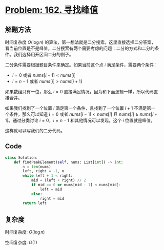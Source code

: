 # [Problem: 162. 寻找峰值](https://leetcode.cn/problems/find-peak-element/description/)

## 解题方法

时间复杂度 $O(\log n)$ 的算法，第一想法就是二分搜索。这里直接选择二分答案，看当前位置是不是峰值。二分搜索有两个需要考虑的问题：二分的方式和二分的条件。我们选择用开区间二分的例子。

二分条件需要根据题目条件来确定。如果当前这个点 $i$ 满足条件，需要两个条件：
- $i = 0$ 或者 $nums[i-1] < nums[i]$
- $i = n-1$ 或者 $nums[i] > nums[i+1]$

如果数组只有一位，那么 $i = 0$ 直接满足情况，因为和下面逻辑一样，所以代码直接合并。

如果我们找到了一个位置 $i$ 满足第一个条件，且找到了一个位置 $i+1$ 不满足第一个条件，那么可以知道 $i = 0$ 或者 $nums[i-1] < nums[i]$ 且 $nums[i] \geq nums[i+1]$。通过分类讨论 $i = 0$，$i = n-1$ 和其他情况可以发现，这个 $i$ 位置就是峰值。

这样就可以写我们的二分代码。

## Code

```python
class Solution:
    def findPeakElement(self, nums: List[int]) -> int:
        n = len(nums)
        left, right = -1, n
        while left + 1 < right:
            mid = (left + right) // 2
            if mid == 0 or nums[mid - 1] < nums[mid]:
                left = mid
            else:
                right = mid
        return left
```

## 复杂度
时间复杂度: $O(\log n)$

空间复杂度: $O(1)$





